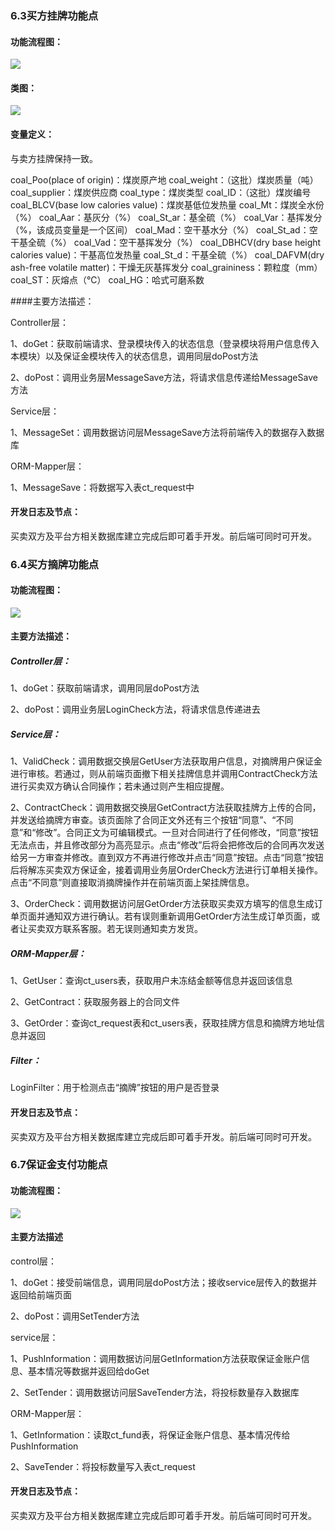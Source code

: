  ### 6.3买方挂牌功能点

#### 功能流程图：

![](./imgs/imgs347/mg.png)

#### 类图：

![](./imgs/6.5images/coal.PNG)

#### 变量定义：

与卖方挂牌保持一致。

coal_Poo(place of origin)：煤炭原产地 coal_weight：（这批）煤炭质量（吨） coal_supplier：煤炭供应商 coal_type：煤炭类型 coal_ID：（这批）煤炭编号 coal_BLCV(base low calories value)：煤炭基低位发热量 coal_Mt：煤炭全水份（%） coal_Aar：基灰分（%） coal_St_ar：基全硫（%） coal_Var：基挥发分（%，该成员变量是一个区间） coal_Mad：空干基水分（%） coal_St_ad：空干基全硫（%） coal_Vad：空干基挥发分（%） coal_DBHCV(dry base height calories value)：干基高位发热量 coal_St_d：干基全硫（%） coal_DAFVM(dry ash-free volatile matter)：干燥无灰基挥发分 coal_graininess：颗粒度（mm） coal_ST：灰熔点（℃） coal_HG：哈式可磨系数

####主要方法描述：

Controller层：

1、doGet：获取前端请求、登录模块传入的状态信息（登录模块将用户信息传入本模块）以及保证金模块传入的状态信息，调用同层doPost方法

2、doPost：调用业务层MessageSave方法，将请求信息传递给MessageSave方法

Service层：

1、MessageSet：调用数据访问层MessageSave方法将前端传入的数据存入数据库

ORM-Mapper层：

1、MessageSave：将数据写入表ct_request中

#### 开发日志及节点：

买卖双方及平台方相关数据库建立完成后即可着手开发。前后端可同时可开发。

### 6.4买方摘牌功能点

#### 功能流程图：

![](./imgs/imgs347/mz.png)

#### 主要方法描述：

##### Controller层：

1、doGet：获取前端请求，调用同层doPost方法

2、doPost：调用业务层LoginCheck方法，将请求信息传递进去

##### Service层：

1、ValidCheck：调用数据交换层GetUser方法获取用户信息，对摘牌用户保证金进行审核。若通过，则从前端页面撤下相关挂牌信息并调用ContractCheck方法进行买卖双方确认合同操作；若未通过则产生相应提醒。

2、ContractCheck：调用数据交换层GetContract方法获取挂牌方上传的合同，并发送给摘牌方审查。该页面除了合同正文外还有三个按钮“同意”、“不同意”和“修改”。合同正文为可编辑模式。一旦对合同进行了任何修改，“同意”按钮无法点击，并且修改部分为高亮显示。点击“修改”后将会把修改后的合同再次发送给另一方审查并修改。直到双方不再进行修改并点击“同意”按钮。点击“同意”按钮后将解冻买卖双方保证金，接着调用业务层OrderCheck方法进行订单相关操作。点击“不同意”则直接取消摘牌操作并在前端页面上架挂牌信息。

3、OrderCheck：调用数据访问层GetOrder方法获取买卖双方填写的信息生成订单页面并通知双方进行确认。若有误则重新调用GetOrder方法生成订单页面，或者让买卖双方联系客服。若无误则通知卖方发货。

##### ORM-Mapper层：

1、GetUser：查询ct_users表，获取用户未冻结金额等信息并返回该信息

2、GetContract：获取服务器上的合同文件

3、GetOrder：查询ct_request表和ct_users表，获取挂牌方信息和摘牌方地址信息并返回

##### Filter：

LoginFilter：用于检测点击“摘牌”按钮的用户是否登录

#### 开发日志及节点：

买卖双方及平台方相关数据库建立完成后即可着手开发。前后端可同时可开发。

### 6.7保证金支付功能点

#### 功能流程图：

![](./imgs/imgs347/bzj.png)

#### 主要方法描述

control层：

1、doGet：接受前端信息，调用同层doPost方法；接收service层传入的数据并返回给前端页面

2、doPost：调用SetTender方法

service层：

1、PushInformation：调用数据访问层GetInformation方法获取保证金账户信息、基本情况等数据并返回给doGet

2、SetTender：调用数据访问层SaveTender方法，将投标数量存入数据库

ORM-Mapper层：

1、GetInformation：读取ct_fund表，将保证金账户信息、基本情况传给PushInformation

2、SaveTender：将投标数量写入表ct_request


#### 开发日志及节点：

买卖双方及平台方相关数据库建立完成后即可着手开发。前后端可同时可开发。

